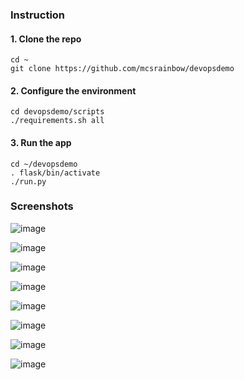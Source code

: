 ### Instruction

#### 1. Clone the repo

```
cd ~
git clone https://github.com/mcsrainbow/devopsdemo
```

#### 2. Configure the environment

```
cd devopsdemo/scripts
./requirements.sh all
```

#### 3. Run the app

```
cd ~/devopsdemo
. flask/bin/activate
./run.py
```

### Screenshots

![image](screenshots/signup.png)

![image](screenshots/login.png)

![image](screenshots/index.png)

![image](screenshots/status.png)

![image](screenshots/operations.png)

![image](screenshots/racktables.png)

![image](screenshots/hadoop.png)

![image](screenshots/editor.png)
